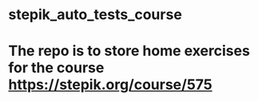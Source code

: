 # stepik_auto_tests_course
# The repo is to store home exercises for the course https://stepik.org/course/575